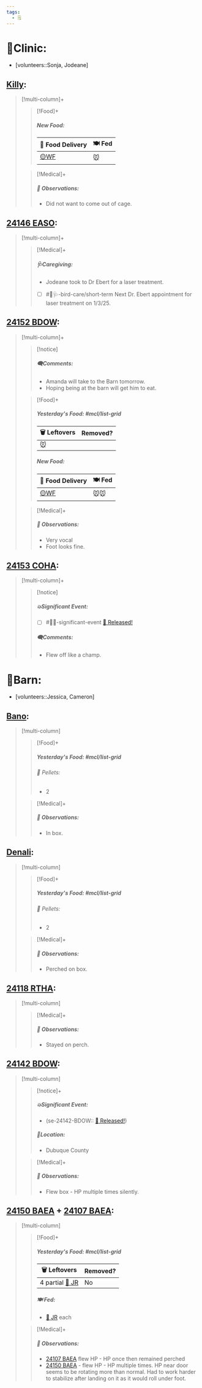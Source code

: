 ```yaml
---
tags:
  - 🗒️
---
```


# 🏥Clinic:
- [volunteers::Sonja, Jodeane]

## [Killy](../RARE%20Birds/Ed%20Birds/Killy.md):
> [!multi-column]+
>
>> [!Food]+
>>##### New Food:
>> |🚚 Food Delivery| 🍽️ Fed|
>> |---|---|
>>|[🟡WF](../Admin/Codes/Whole%20food.md)|🐭|
>
>> [!Medical]+
>> ##### 🔭 Observations:
>> - Did not want to come out of cage.

## [24146 EASO](../RARE%20Birds/24146%20EASO.md):
> [!multi-column]+
>
>> [!Medical]+
>>##### 🩺Caregiving:
>> -  Jodeane took to Dr Ebert for a laser treatment. 
>> - [ ] #🦅🩺-bird-care/short-term Next Dr. Ebert appointment for laser treatment on 1/3/25.
>>

## [24152 BDOW](../RARE%20Birds/24152%20BDOW.md):
> [!multi-column]+
>
>> [!notice]
>>##### 🗨️Comments:
>> - Amanda will take to the Barn tomorrow. 
>> - Hoping being at the barn will get him to eat.
>
>> [!Food]+
>>##### Yesterday's Food: #mcl/list-grid
>> |🗑️ Leftovers| Removed?
>> |---|---|
>>|🐭|
>>
>>##### New Food:
>> |🚚 Food Delivery| 🍽️ Fed|
>> |---|---|
>>|[🟡WF](../Admin/Codes/Whole%20food.md)|🐭🐭|
>
>> [!Medical]+
>> ##### 🔭 Observations:
>> - Very vocal
>> - Foot looks fine.

## [24153 COHA](../RARE%20Birds/24153%20COHA.md):
> [!multi-column]+
>
>> [!notice]
>>##### 💥Significant Event:
>>- [ ] #🦅💥-significant-event [🥳 Released!](../Admin/Codes/Released!.md)
>>
>>##### 🗨️Comments:
>>- Flew off like a champ.

# 🏡Barn:
- [volunteers::Jessica, Cameron]

## [Bano](../RARE%20Birds/Ed%20Birds/Bano.md):
> [!multi-column]
>
>> [!Food]+
>> ##### Yesterday's Food: #mcl/list-grid
>>###### 💩 Pellets:
>>- 2
>
>> [!Medical]+
>> ##### 🔭 Observations:
>> - In box.

## [Denali](../RARE%20Birds/Ed%20Birds/Denali.md):
> [!multi-column]
>
>> [!Food]+
>> ##### Yesterday's Food: #mcl/list-grid
>>###### 💩 Pellets:
>>- 2
>
>> [!Medical]+
>> ##### 🔭 Observations:
>> - Perched on box.

## [24118 RTHA](../RARE%20Birds/24118%20RTHA.md):
> [!multi-column]
>> [!Medical]+
>> ##### 🔭 Observations:
>> - Stayed on perch.

## [24142 BDOW](../RARE%20Birds/24142%20BDOW.md):
> [!multi-column]
>
>> [!notice]+
>> ##### 💥Significant Event:
>>- (se-24142-BDOW:: [🥳 Released!](../Admin/Codes/Released!.md))
>>
>> ##### 📍Location:
>>- Dubuque County
>>
>
>> [!Medical]+
>> ##### 🔭 Observations:
>> - Flew box - HP multiple times silently.

## [24150 BAEA](../RARE%20Birds/24150%20BAEA.md) + [24107 BAEA](../RARE%20Birds/24107%20BAEA.md):
> [!multi-column]
>
>> [!Food]+
>> ##### Yesterday's Food: #mcl/list-grid
>> |🗑️ Leftovers| Removed?
>> |---|---|
>>|4 partial [🐀 JR](../Admin/Codes/Food/Jumbo%20Rat.md)|No
>>
>> ##### 🍽️ Fed:
>> - [🐀 JR](../Admin/Codes/Food/Jumbo%20Rat.md) each
>
>> [!Medical]+
>> ##### 🔭 Observations:
>> - [24107 BAEA](../RARE%20Birds/24107%20BAEA.md) flew HP - HP once then remained perched
>> - [24150 BAEA](../RARE%20Birds/24150%20BAEA.md) - flew HP - HP multiple times. HP near door seems to be rotating more than normal. Had to work harder to stabilize after landing on it as it would roll under foot.

